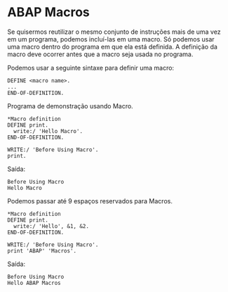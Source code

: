 # ABAP Macros

Se quisermos reutilizar o mesmo conjunto de instruções mais de uma vez em um programa, podemos incluí-las em uma macro. Só podemos usar uma macro dentro do programa em que ela está definida. A definição da macro deve ocorrer antes que a macro seja usada no programa.

Podemos usar a seguinte sintaxe para definir uma macro:
~~~ABAP
DEFINE <macro name>.
...
END-OF-DEFINITION.
~~~

Programa de demonstração usando Macro.

~~~ABAP
*Macro definition
DEFINE print.
  write:/ 'Hello Macro'.
END-OF-DEFINITION.

WRITE:/ 'Before Using Macro'.
print.
~~~

Saída:
~~~
Before Using Macro
Hello Macro
~~~

Podemos passar até 9 espaços reservados para Macros.

~~~ABAP
*Macro definition
DEFINE print.
  write:/ 'Hello', &1, &2.
END-OF-DEFINITION.

WRITE:/ 'Before Using Macro'.
print 'ABAP' 'Macros'.
~~~

Saída:
~~~
Before Using Macro
Hello ABAP Macros
~~~
